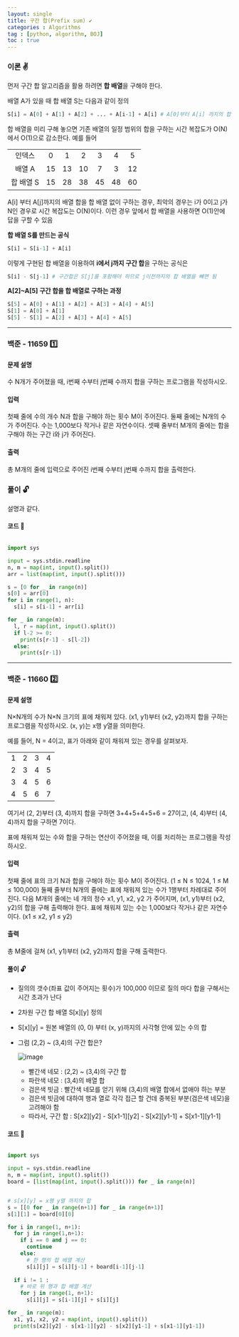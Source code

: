 ```yaml
---
layout: single
title: 구간 합(Prefix sum) ✔
categories : Algorithms
tag : [python, algorithm, BOJ]
toc : true
---
```


### 이론 ✌

먼저 구간 합 알고리즘을 활용 하려면 **합 배열**을 구해야 한다. 
 
배열 A가 있을 때 합 배열 S는 다음과 같이 정의 

```python
S[i] = A[0] + A[1] + A[2] + ... + A[i-1] + A[i] # A[0]부터 A[i] 까지의 합
```

합 배열을 미리 구해 놓으면 기존 배열의 일정 범위의 합을 구하는 시간 복잡도가 O(N) 에서 O(1)으로 감소한다. 예를 들어

<table class="table table-bordered" style="line-height:23.8px; width:400px">
	<tbody>
		<tr>
			<td style="text-align:center">인덱스</td>
			<td style="text-align:center">0</td>
			<td style="text-align:center">1</td>
			<td style="text-align:center">2</td>
      <td style="text-align:center">3</td>
      <td style="text-align:center">4</td>
      <td style="text-align:center">5</td>
		</tr>
		<tr>
			<td style="text-align:center">배열 A</td>
			<td style="text-align:center">15</td>
			<td style="text-align:center">13</td>
			<td style="text-align:center">10</td>
      <td style="text-align:center">7</td>
      <td style="text-align:center">3</td>
      <td style="text-align:center">12</td>
		</tr>
		<tr>
			<td style="text-align:center">합 배열 S</td>
			<td style="text-align:center">15</td>
			<td style="text-align:center">28</td>
			<td style="text-align:center">38</td>
      <td style="text-align:center">45</td>
      <td style="text-align:center">48</td>
      <td style="text-align:center">60</td>
		</tr>
	</tbody>
</table>

A[i] 부터 A[j]까지의 배열 합을 합 배열 없이 구하는 경우, 최악의 경우는 i가 0이고 j가 N인 경우로 시간 복잡도는 O(N)이다. 이런 경우 앞에서 합 배열을 사용하면 O(1)안에 답을 구할 수 있음

**합 배열 S를 만드는 공식**
```python
S[i] = S[i-1] + A[i]
```

이렇게 구현된 합 배열을 이용하여 **i에서 j까지 구간 합**을 구하는 공식은
```python
S[i] - S[j-1] # 구간합은 S[j]를 포함해야 하므로 j이전까지의 합 배열을 빼면 됨
```

**A[2]~A[5] 구간 합을 합 배열로 구하는 과정**

```python
S[5] = A[0] + A[1] + A[2] + A[3] + A[4] + A[5]
S[1] = A[0] + A[1]
S[5] - S[1] = A[2] + A[3] + A[4] + A[5]
```

<hr/>

### 백준 - 11659 1️⃣

#### 문제 설명

<p>수 N개가 주어졌을 때, i번째 수부터 j번째 수까지 합을 구하는 프로그램을 작성하시오.</p>

#### 입력

 <p>첫째 줄에 수의 개수 N과 합을 구해야 하는 횟수 M이 주어진다. 둘째 줄에는 N개의 수가 주어진다. 수는 1,000보다 작거나 같은 자연수이다. 셋째 줄부터 M개의 줄에는 합을 구해야 하는 구간 i와 j가 주어진다.</p>

#### 출력

 <p>총 M개의 줄에 입력으로 주어진 i번째 수부터 j번째 수까지 합을 출력한다.</p>

### 풀이 🔓

설명과 같다.

#### 코드 📃

```python

import sys

input = sys.stdin.readline
n, m = map(int, input().split())
arr = list(map(int, input().split()))

s = [0 for _ in range(n)]
s[0] = arr[0]
for i in range(1, n):
  s[i] = s[i-1] + arr[i]

for _ in range(m):
  l, r = map(int, input().split())
  if l-2 >= 0:
    print(s[r-1] - s[l-2])
  else:
    print(s[r-1])

```

<hr/>

### 백준 - 11660 2️⃣

#### 문제 설명

<p>N×N개의 수가 N×N 크기의 표에 채워져 있다. (x1, y1)부터 (x2, y2)까지 합을 구하는 프로그램을 작성하시오. (x, y)는 x행 y열을 의미한다.</p>

<p>예를 들어, N = 4이고, 표가 아래와 같이 채워져 있는 경우를 살펴보자.</p>

<table class="table table-bordered" style="line-height:20.8px; width:158px">
	<tbody>
		<tr>
			<td style="text-align:center">1</td>
			<td style="text-align:center">2</td>
			<td style="text-align:center">3</td>
			<td style="text-align:center">4</td>
		</tr>
		<tr>
			<td style="text-align:center">2</td>
			<td style="text-align:center">3</td>
			<td style="text-align:center">4</td>
			<td style="text-align:center">5</td>
		</tr>
		<tr>
			<td style="text-align:center">3</td>
			<td style="text-align:center">4</td>
			<td style="text-align:center">5</td>
			<td style="text-align:center">6</td>
		</tr>
		<tr>
			<td style="text-align:center">4</td>
			<td style="text-align:center">5</td>
			<td style="text-align:center">6</td>
			<td style="text-align:center">7</td>
		</tr>
	</tbody>
</table>

<p>여기서 (2, 2)부터 (3, 4)까지 합을 구하면 3+4+5+4+5+6 = 27이고, (4, 4)부터 (4, 4)까지 합을 구하면 7이다.</p>

<p>표에 채워져 있는 수와 합을 구하는 연산이 주어졌을 때, 이를 처리하는 프로그램을 작성하시오.</p>

#### 입력 

 <p>첫째 줄에 표의 크기 N과 합을 구해야 하는 횟수 M이 주어진다. (1 ≤ N ≤ 1024, 1 ≤ M ≤ 100,000) 둘째 줄부터 N개의 줄에는 표에 채워져 있는 수가 1행부터 차례대로 주어진다. 다음 M개의 줄에는 네 개의 정수 x1, y1, x2, y2 가 주어지며, (x1, y1)부터 (x2, y2)의 합을 구해 출력해야 한다. 표에 채워져 있는 수는 1,000보다 작거나 같은 자연수이다. (x1 ≤ x2, y1 ≤ y2)</p>

#### 출력 

 <p>총 M줄에 걸쳐 (x1, y1)부터 (x2, y2)까지 합을 구해 출력한다.</p>

#### 풀이 🔓

- 질의의 갯수(좌표 값이 주어지는 횟수)가 100,000 이므로 질의 마다 합을 구해서는 시간 초과가 난다
- 2차원 구간 합 배열 S[x][y] 정의 
- S[x][y] = 원본 배열의 (0, 0) 부터 (x, y)까지의 사각형 안에 있는 수의 합
- 그럼 (2,2) ~ (3,4)의 구간 합은?

  ![image](https://user-images.githubusercontent.com/87630540/180202618-38502a72-1678-4326-a9a5-56c28938f52d.png)

  - 빨간색 네모 : (2,2) ~ (3,4)의 구간 합
  - 파란색 네모 : (3,4)의 배열 합
  - 검은색 빗금 : 빨간색 네모를 얻기 위해 (3,4)의 배열 합에서 없애야 하는 부분
  - 검은색 빗금에 대하여 행과 열로 각각 접근 할 건데 중복된 부분(검은색 네모)을 고려해야 함
  - 따라서, 구간 합 : S[x2][y2] - S[x1-1][y2] - S[x2][y1-1] + S[x1-1][y1-1]
  

#### 코드 📃

```python

import sys

input = sys.stdin.readline
n, m = map(int, input().split())
board = [list(map(int, input().split())) for _ in range(n)]


# s[x][y] = x행 y열 까지의 합
s = [[0 for _ in range(n+1)] for _ in range(n+1)]
s[1][1] = board[0][0]

for i in range(1, n+1):
  for j in range(1,n+1):
    if i == 0 and j == 0:
      continue
    else:
      # 한 행의 합 배열 계산
      s[i][j] = s[i][j-1] + board[i-1][j-1]
  
  if i != 1 :
    # 바로 위 행과 합 배열 계산
    for j in range(1, n+1):
      s[i][j] = s[i-1][j] + s[i][j]

for _ in range(m):
  x1, y1, x2, y2 = map(int, input().split())
  print(s[x2][y2] - s[x1-1][y2] - s[x2][y1-1] + s[x1-1][y1-1])

```

